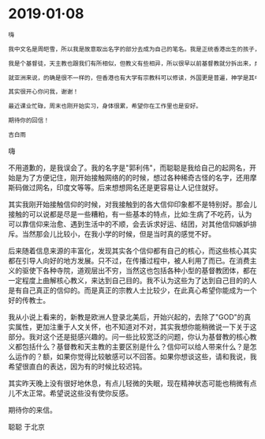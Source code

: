 # 2019·01·08

```txt
嗨

我中文名是周皑雪，所以我是故意取出名字的部分去成为自己的笔名。我是正统香港出生的孩子，哈哈。我有这念头，是有一次做自己的印台，设计时就想到要将部首分开，所以就出了这个笔名，抱歉让你误会了。

我是个基督徒，天主教也跟我们有所相似，但教义有些相异，所以很早以前基督教就分拆出来，成为了新教。

就亚洲来说，的确是很不一样的，但香港也有大学有宗教科可以修读，外国更是普遍，神学是其中一个学系。而科目也环绕圣经和基督教的。

其实很开心你问我，谢谢！

最近课业忙碌，周末也刚开始实习，身体很累，希望你在工作里也是安好。

期待你的回信！

吉白雨
```

嗨

不用道歉的，是我误会了。我的名字是"郭利伟"，而聪聪是我给自己的起网名，开始是为了方便记住，刚开始接触网络的的时候，想过各种稀奇古怪的名字，还用摩斯码做过网名，印度文等等。后来想想网名还是更容易让人记住就好。

其实我刚开始接触信仰的时候，对我接触到的各大信仰印象都不是特别好。那会儿接触的可以说都是尽是一些糟粕，有一些基本的特点，比如:生病了不吃药，认为可以靠信仰来治愈、遇到生活中的不顺，会去诉求好运、结团，对其他信仰嫉妒排斥。当然那会儿比较小，在我小学的时候，但是当时真的感觉不好。

后来随着信息来源的丰富化，发现其实各个信仰都有自己的核心，而这些核心其实都在引导人向好的地方发展。只不过，在传播过程中，被人利用了而已。在消费主义的驱使下各种寺院，道观层出不穷，当然这也包括各种小型的基督教团体，都在一定程度上曲解核心教义，来达到自己目的。我不认为这些为了达到自己目的的人是有自己真正的信仰的。而是真正的宗教人士比较少，在此真心希望你能成为一个好的传教士。

我从小说上看来的，新教是欧洲人登录北美后，开始兴起的，去除了"GOD"的真实属性，更加注重于人文关怀，也不知道对不对，其实我想你能稍微说一下关于这部分。我对这个还是挺感兴趣的。问一些比较宽泛的问题，你认为基督教的核心教义都包括什么？基督教和天主教的主要区别是什么？信仰可以给人带来什么？是怎么运作的？额，如果你觉得比较敏感可以不回答。如果你想谈这些，请和我说，我希望很直白的表达，因为有的时候比较迟钝。

其实昨天晚上没有很好地休息，有点儿轻微的失眠，现在精神状态可能也稍微有点儿不太正常。希望说这些没有使你反感。

期待你的来信。

聪聪
于北京